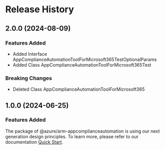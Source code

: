 # Release History
    
## 2.0.0 (2024-08-09)
    
### Features Added

  - Added Interface AppComplianceAutomationToolForMicrosoft365TestOptionalParams
  - Added Class AppComplianceAutomationToolForMicrosoft365Test

### Breaking Changes

  - Deleted Class AppComplianceAutomationToolForMicrosoft365
    
    
## 1.0.0 (2024-06-25)

### Features Added

The package of @azure/arm-appcomplianceautomation is using our next generation design principles. To learn more, please refer to our documentation [Quick Start](https://aka.ms/azsdk/js/mgmt/quickstart).
